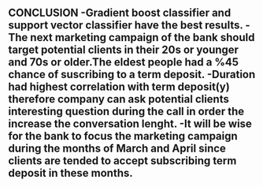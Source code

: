 CONCLUSION
-Gradient boost classifier and support vector classifier have the best results.
-The next marketing campaign of the bank should target potential clients in their 20s or younger and 70s or older.The eldest people had a %45 chance of suscribing to a term deposit.
-Duration had highest correlation with term deposit(y) therefore company can ask potential clients interesting question during the call in order the increase the conversation lenght.
-It will be wise for the bank to focus the marketing campaign during the months of March and April since clients are tended to accept subscribing term deposit in these months.
-


